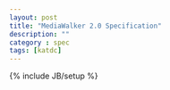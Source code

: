 ```yaml
---
layout: post
title: "MediaWalker 2.0 Specification"
description: ""
category : spec
tags: [katdc]
---
```

{% include JB/setup %}
